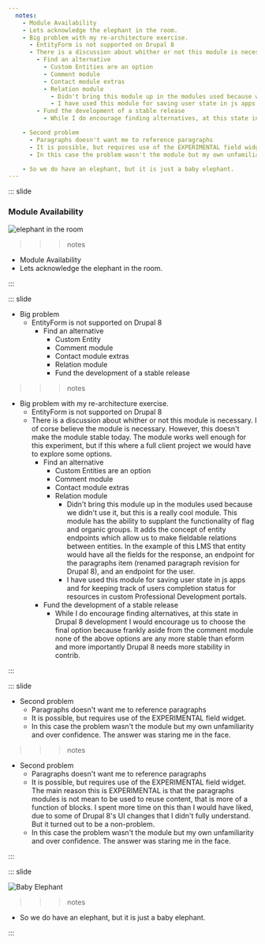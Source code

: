 ```yaml
---
  notes:
    - Module Availability
    - Lets acknowledge the elephant in the room.
    - Big problem with my re-architecture exercise.
      - EntityForm is not supported on Drupal 8
      - There is a discussion about whither or not this module is necessary. I of corse believe the module is necessary. However, this doesn't make the module stable today. The module works well enough for this experiment, but if this where a full client project we would have to explore some options.
        - Find an alternative
          - Custom Entities are an option
          - Comment module
          - Contact module extras
          - Relation module
            - Didn't bring this module up in the modules used because we didn't use it, but this is a really cool module. This module has the ability to supplant the functionality of flag and organic groups. It adds the concept of entity endpoints which allow us to make fieldable relations between entities. In the example of this LMS that entity would have all the fields for the response, an endpoint for the paragraphs item (renamed paragraph revision for Drupal 8), and an endpoint for the user.
            - I have used this module for saving user state in js apps and for keeping track of users completion status for resources in custom Professional Development portals.
        - Fund the development of a stable release
          - While I do encourage finding alternatives, at this state in Drupal 8 development I would encourage us to choose the final option because frankly aside from the comment module none of the above options are any more stable than eform and more importantly Drupal 8 needs more stability in contrib.

    - Second problem
      - Paragraphs doesn't want me to reference paragraphs
      - It is possible, but requires use of the EXPERIMENTAL field widget. The main reason this is EXPERIMENTAL is that the paragraphs modules is not mean to be used to reuse content, that is more of a function of blocks. I spent more time on this than I would have liked, due to some of Drupal 8's UI changes that I didn't fully understand. But it turned out to be a non-problem.
      - In this case the problem wasn't the module but my own unfamiliarity and over confidence. The answer was staring me in the face.

    - So we do have an elephant, but it is just a baby elephant.
---
```


::: slide

### Module Availability

![elephant in the room](http://68.media.tumblr.com/06a363a56c82b78b55dd9dc52df72174/tumblr_o2k1xwmoN91ritmyro1_500.jpg)

>>> notes
 - Module Availability
 - Lets acknowledge the elephant in the room.

>>>

:::

::: slide

- Big problem
  - EntityForm is not supported on Drupal 8
    - Find an alternative
      - Custom Entity
      - Comment module
      - Contact module extras
      - Relation module
      - Fund the development of a stable release

>>> notes
 - Big problem with my re-architecture exercise.
   - EntityForm is not supported on Drupal 8
   - There is a discussion about whither or not this module is necessary. I of corse believe the module is necessary. However, this doesn't make the module stable today. The module works well enough for this experiment, but if this where a full client project we would have to explore some options.
     - Find an alternative
       - Custom Entities are an option
       - Comment module
       - Contact module extras
       - Relation module
         - Didn't bring this module up in the modules used because we didn't use it, but this is a really cool module. This module has the ability to supplant the functionality of flag and organic groups. It adds the concept of entity endpoints which allow us to make fieldable relations between entities. In the example of this LMS that entity would have all the fields for the response, an endpoint for the paragraphs item (renamed paragraph revision for Drupal 8), and an endpoint for the user.
         - I have used this module for saving user state in js apps and for keeping track of users completion status for resources in custom Professional Development portals.
     - Fund the development of a stable release
       - While I do encourage finding alternatives, at this state in Drupal 8 development I would encourage us to choose the final option because frankly aside from the comment module none of the above options are any more stable than eform and more importantly Drupal 8 needs more stability in contrib.

>>>

:::

::: slide

- Second problem
  - Paragraphs doesn't want me to reference paragraphs
  - It is possible, but requires use of the EXPERIMENTAL field widget.
  - In this case the problem wasn't the module but my own unfamiliarity and over confidence. The answer was staring me in the face.

>>> notes
 - Second problem
   - Paragraphs doesn't want me to reference paragraphs
   - It is possible, but requires use of the EXPERIMENTAL field widget. The main reason this is EXPERIMENTAL is that the paragraphs modules is not mean to be used to reuse content, that is more of a function of blocks. I spent more time on this than I would have liked, due to some of Drupal 8's UI changes that I didn't fully understand. But it turned out to be a non-problem.
   - In this case the problem wasn't the module but my own unfamiliarity and over confidence. The answer was staring me in the face.

>>>

:::

::: slide

![Baby Elephant](/content/images/babyele.gif)

>>> notes
 - So we do have an elephant, but it is just a baby elephant.

>>>

:::
